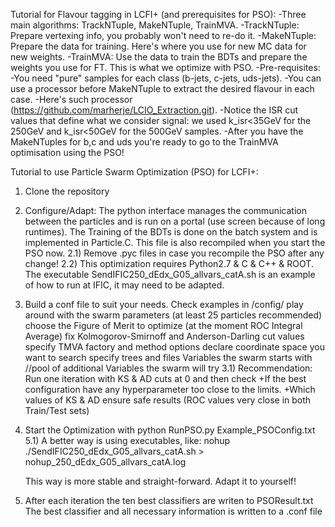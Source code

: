 
Tutorial for Flavour tagging in LCFI+ (and prerequisites for PSO):
-Three main algorithms: TrackNTuple,  MakeNTuple, TrainMVA.
       -TrackNTuple: Prepare vertexing info, you probably won't need to re-do it.
       -MakeNTuple: Prepare the data for training. Here's where you use for new MC data for new weights.
       -TrainMVA: Use the data to train the BDTs and prepare the weights you use for FT. This is what we optimize with PSO.
-Pre-requisites:
	-You need "pure" samples for each class (b-jets, c-jets, uds-jets).
	-You can use a processor before MakeNTuple to extract the desired flavour in each case.
	     -Here's such processor (https://github.com/marherje/LCIO_Extraction.git).
	     -Notice the ISR cut values that define what we consider signal: we used k_isr<35GeV for the 250GeV and k_isr<50GeV for the 500GeV samples.
	-After you have the MakeNTuples for b,c and uds you're ready to go to the TrainMVA optimisation using the PSO!

Tutorial to use Particle Swarm Optimization (PSO) for LCFI+:

1) Clone the repository

2) Configure/Adapt: The python interface manages the communication between the particles and is run on a portal (use screen because of long runtimes).
The Training of the BDTs is done on the batch system and is implemented in Particle.C. This file is also recompiled when you start the PSO now.
    2.1) Remove .pyc files in case you recompile the PSO after any change!
    2.2) This optimization requires Python2.7 & C & C++ & ROOT. The executable SendIFIC250_dEdx_G05_allvars_catA.sh 
    	 is an example of how to run at IFIC, it may need to be adapted.

3) Build a conf file to suit your needs. Check examples in /config/
     play around with the swarm parameters (at least 25 particles recommended)
     choose the Figure of Merit to optimize (at the moment ROC Integral Average)
     fix Kolmogorov-Smirnoff and Anderson-Darling cut values
     specify TMVA factory and method options
     declare coordinate space you want to search
     specify trees and files
     Variables the swarm starts with
     //pool of additional Variables the swarm will try
     3.1) Recommendation: Run one iteration with KS & AD cuts at 0 and then check 
     +If the best configuration have any hyperparameter too close to the limits.
     +Which values of KS & AD ensure safe results (ROC values very close in both Train/Test sets)

4) Start the Optimization with
    python RunPSO.py Example_PSOConfig.txt
    5.1) A better way is using executables, like:
    nohup ./SendIFIC250_dEdx_G05_allvars_catA.sh > nohup_250_dEdx_G05_allvars_catA.log
    
    This way is more stable and straight-forward. Adapt it to yourself!

5) After each iteration the ten best classifiers are writen to PSOResult.txt
   The best classifier and all necessary information is written to a .conf file

